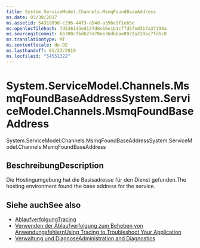 ```yaml
---
title: System.ServiceModel.Channels.MsmqFoundBaseAddress
ms.date: 03/30/2017
ms.assetid: 5431889d-c296-44f3-a54d-a356e9f1eb5e
ms.openlocfilehash: 7d536143ed137d8e16e1b1cffd5fed317a37194a
ms.sourcegitcommit: 6b308cf6d627d78ee36dbbae8972a310ac7fd6c8
ms.translationtype: MT
ms.contentlocale: de-DE
ms.lasthandoff: 01/23/2019
ms.locfileid: "54551322"
---
```

# <a name="systemservicemodelchannelsmsmqfoundbaseaddress"></a><span data-ttu-id="56d40-102">System.ServiceModel.Channels.MsmqFoundBaseAddress</span><span class="sxs-lookup"><span data-stu-id="56d40-102">System.ServiceModel.Channels.MsmqFoundBaseAddress</span></span>
<span data-ttu-id="56d40-103">System.ServiceModel.Channels.MsmqFoundBaseAddress</span><span class="sxs-lookup"><span data-stu-id="56d40-103">System.ServiceModel.Channels.MsmqFoundBaseAddress</span></span>  
  
## <a name="description"></a><span data-ttu-id="56d40-104">Beschreibung</span><span class="sxs-lookup"><span data-stu-id="56d40-104">Description</span></span>  
 <span data-ttu-id="56d40-105">Die Hostingumgebung hat die Basisadresse für den Dienst gefunden.</span><span class="sxs-lookup"><span data-stu-id="56d40-105">The hosting environment found the base address for the service.</span></span>  
  
## <a name="see-also"></a><span data-ttu-id="56d40-106">Siehe auch</span><span class="sxs-lookup"><span data-stu-id="56d40-106">See also</span></span>
- [<span data-ttu-id="56d40-107">Ablaufverfolgung</span><span class="sxs-lookup"><span data-stu-id="56d40-107">Tracing</span></span>](../../../../../docs/framework/wcf/diagnostics/tracing/index.md)
- [<span data-ttu-id="56d40-108">Verwenden der Ablaufverfolgung zum Beheben von Anwendungsfehlern</span><span class="sxs-lookup"><span data-stu-id="56d40-108">Using Tracing to Troubleshoot Your Application</span></span>](../../../../../docs/framework/wcf/diagnostics/tracing/using-tracing-to-troubleshoot-your-application.md)
- [<span data-ttu-id="56d40-109">Verwaltung und Diagnose</span><span class="sxs-lookup"><span data-stu-id="56d40-109">Administration and Diagnostics</span></span>](../../../../../docs/framework/wcf/diagnostics/index.md)
